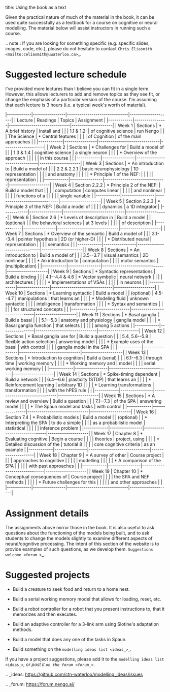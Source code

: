 title: Using the book as a text

Given the practical nature of much of the material in the book,
it can be used quite successfully as a textbook
for a course on cognitive or neural modelling.
The material below will assist instructors in running such a course.

.. note:: If you are looking for something specific
          (e.g. specific slides, images, code, etc.),
          please do not hesitate to contact
          `Chris Eliasmith <mailto:celiasmith@uwaterloo.ca>`_.

Suggested lecture schedule
==========================

I've provided more lectures
than I believe you can fit in a single term.
However, this allows lecturers to
add and remove topics as they see fit,
or change the emphasis of a particular version of the course.
I'm assuming that each lecture is
3 hours (i.e. a typical week's worth of material).

|------------|----------------|------------------------------|--------------------|
| Lecture    | Readings       | Topics                       | Assignment         |
|------------|----------------|------------------------------|--------------------|
| Week 1     | Sections       | * A brief history            | Install and        |
|            | 1.1 & 1.2:     |   of cognitive science       | run Nengo          |
|            | The Science    | * Central features           |                    |
|            | of Cognition   |   of the main approaches     |                    |
|------------|----------------|------------------------------|--------------------|
| Week 2     | Sections       | * Challenges for             | Build a model of   |
|            | 1.3 & 1.4      |   cognitive science          | a single neuron    |
|            |                | * Overview of the approach   |                    |
|            |                |   in this course             |                    |
|------------|----------------|------------------------------|--------------------|
| Week 3     | Sections       | * An introduction to         | Build a model of   |
|            | 2.2 & 2.2.1    |   basic neurophysiology      | 1D representation  |
|            |                |   and anatomy                |                    |
|            |                | * Principle 1 of the NEF:    |                    |
|            |                |   representation             |                    |
|------------|----------------|------------------------------|--------------------|
| Week 4     | Section 2.2.2  | * Principle 2 of the NEF:    | Build a model that |
|            |                |   computation                | computes linear    |
|            |                |                              | and nonlinear      |
|            |                |                              | functions of a     |
|            |                |                              | single variable    |
|------------|----------------|------------------------------|--------------------|
| Week 5     | Section 2.2.3  | * Principle 3 of the NEF:    | Build a model of   |
|            |                |   dynamics                   | a 1D integrator    |
|------------|----------------|------------------------------|--------------------|
| Week 6     | Section 2.6    | * Levels of description in   | Build a model      |
| (optional) |                |   the behavioral sciences    | at 3 levels        |
|            |                |                              | of description     |
|------------|----------------|------------------------------|--------------------|
| Week 7     | Sections       | * Overview of the semantic   | Build a model of   |
|            | 3.1--3.4       |   pointer hypothesis         | 2D (or higher-D)   |
|            |                | * Distributed neural         | representation     |
|            |                |   semantics                  |                    |
|------------|----------------|------------------------------|--------------------|
| Week 8     | Sections       | * An introduction to         | Build a model of   |
|            | 3.5--3.7       |   visual semantics           | 2D nonlinear       |
|            |                | * An introduction to         | computation        |
|            |                |   motor semantics            | (multiplication)   |
|------------|----------------|------------------------------|--------------------|
| Week 9     | Sections       | * Syntactic representations  | Build a binding    |
|            | 4.1--4.4 & 4.6 | * Vector symbolic            | neural network     |
|            |                |   architectures              |                    |
|            |                | * Implementations of VSAs    |                    |
|            |                |   in neurons                 |                    |
|------------|----------------|------------------------------|--------------------|
| Week 10    | Sections       | * Learning syntactic         | Build a model      |
| (optional) | 4.5--4.7       |   manipulations              | that learns an     |
|            |                | * Modeling fluid             | unknown syntactic  |
|            |                |   intelligence               | transformation     |
|            |                | * Syntax and semantics       |                    |
|            |                |   for structured concepts    |                    |
|------------|----------------|------------------------------|--------------------|
| Week 11    | Sections       | * Basal ganglia              | Build a basal      |
|            | 5.1--5.3       |   anatomy and physiology     | ganglia model      |
|            |                | * Basal ganglia function     | that selects       |
|            |                |                              | among 5 actions    |
|------------|----------------|------------------------------|--------------------|
| Week 12    | Sections       | * Basal ganglia use for      | Build a question   |
|            | 5.4, 5.6--5.8  |   flexible action selection  | answering model    |
|            |                | * Example uses of the basal  | with control       |
|            |                |   ganglia model in the SPA   |                    |
|------------|----------------|------------------------------|--------------------|
| Week 13    | Sections       | * Introduction to cognition  | Build a (serial)   |
|            | 6.1--6.3       |   through time               | working memory     |
|            |                | * Working memory and         | model              |
|            |                |   serial working memory      |                    |
|------------|----------------|------------------------------|--------------------|
| Week 14    | Sections       | * Spike-timing dependent     | Build a network    |
|            | 6.4--6.6       |   plasticity (STDP)          | that learns an     |
|            |                | * Reinforcement learning     | arbitrary 1D       |
|            |                | * Learning transformations   | transformation     |
|            |                |   with the hPES rule         |                    |
|------------|----------------|------------------------------|--------------------|
| Week 15    | Sections       | * A review and overview      | Build a question   |
|            | 7.1--7.3       |   of the SPA                 | answering model    |
|            |                | * The Spaun model and tasks  | with control       |
|------------|----------------|------------------------------|--------------------|
| Week 16    | Section 7.4    | * Probabilistic models       | Build a model      |
| (optional) |                | * Interpreting the SPA       | to do a simple     |
|            |                |   as a probabilistic model   | statistical        |
|            |                |                              | inference problem  |
|------------|----------------|------------------------------|--------------------|
| Week 17    | Chapter 8      | * Evaluating cognitive       | Begin a course     |
|            |                |   theories                   | project, using     |
|            |                | * Detailed discussion of the | tutorial 8         |
|            |                |   core cognitive criteria    | as an example      |
|------------|----------------|------------------------------|--------------------|
| Week 18    | Chapter 9      | * A survey of other          | Course project     |
|            |                |   approaches to cognitive    |                    |
|            |                |   modelling                  |                    |
|            |                | * A comparison of the SPA    |                    |
|            |                |   with past approaches       |                    |
|------------|----------------|------------------------------|--------------------|
| Week 19    | Chapter 10     | * Conceptual consequences of | Course project     |
|            |                |   the SPA and NEF methods    |                    |
|            |                | * Future challenges for this |                    |
|            |                |   and other approaches       |                    |
|------------|----------------|------------------------------|--------------------|

Assignment details
==================

The assignments above mirror those in the book.
It is also useful to ask questions
about the functioning of the models being built,
and to ask students to change the models slightly
to examine different aspects of neural/cognitive processing.
The intent of this section of the website
is to provide examples of such questions,
as we develop them.
`Suggestions welcome <forum_>`_.

Suggested projects
==================

* Build a creature to seek food and return to a home nest.

* Build a serial working memory model that allows for loading, reset, etc.

* Build a robot controller for a robot
  that you present instructions to,
  that it memorizes and then executes.

* Build an adaptive controller for a 3-link arm
  using Slotine's adaptation methods.

* Build a model that does any one of the tasks in Spaun.

* Build something on the `modelling ideas list <ideas_>`_.

If you have a project suggestions,
please add it to the `modelling ideas list <ideas_>`_,
or post it `on the forum <forum_>`_.

.. _ideas: https://github.com/ctn-waterloo/modelling_ideas/issues

.. _forum: https://forum.nengo.ai/
